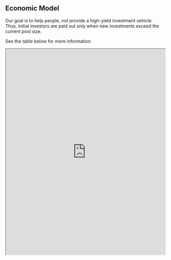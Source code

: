 ## Economic Model

Our goal is to help people, not provide a high-yield investment vehicle. Thus, initial investors are paid out
_only_ when new investments exceed the current pool size.

See the table below for more information.

<iframe
  src="https://docs.google.com/spreadsheets/d/e/2PACX-1vSedTbYzz1uNCEXrKt6NoHArMuDxvRRakzWrqEQqwmcfvTCf-_m-LvTkrpd0uJC3c8jEeDN93iR-CGM/pubhtml?gid=0&amp;single=true&amp;widget=true&amp;headers=false"
  style="width: 100%; height: 650px"
></iframe>
